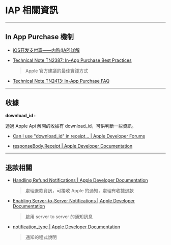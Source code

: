 # IAP 相關資訊

---

## In App Purchase 機制

- [iOS开发支付篇——内购(IAP)详解](https://www.cnblogs.com/TheYouth/p/6847014.html)

- [Technical Note TN2387: In-App Purchase Best Practices](https://developer.apple.com/library/archive/technotes/tn2387/_index.html#//apple_ref/doc/uid/DTS40014795-CH1-BEST_PRACTICES)

  > Apple 官方建議的最佳實踐方式

- [Technical Note TN2413: In-App Purchase FAQ](https://developer.apple.com/library/archive/technotes/tn2413/_index.html)

---

## 收據

**download_id :**

透過 Apple Api 解開的收據有 download_id，可供判斷一些資訊。

- [Can I use "download_id" in receipt… | Apple Developer Forums](https://developer.apple.com/forums/thread/124312)


- [responseBody.Receipt | Apple Developer Documentation](https://developer.apple.com/documentation/appstorereceipts/responsebody/receipt?changes=latest_minor)

---

## 退款相關

- [Handling Refund Notifications | Apple Developer Documentation](https://developer.apple.com/documentation/storekit/in-app_purchase/handling_refund_notifications)
  > 處理退款資訊，可接收 Apple 的通知，處理有收據退款

- [Enabling Server-to-Server Notifications | Apple Developer Documentation](https://developer.apple.com/documentation/storekit/in-app_purchase/subscriptions_and_offers/enabling_server-to-server_notifications)
  > 啟用 server to server 的通知訊息

- [notification_type | Apple Developer Documentation](https://developer.apple.com/documentation/appstoreservernotifications/notification_type)
  > 通知的程式說明
